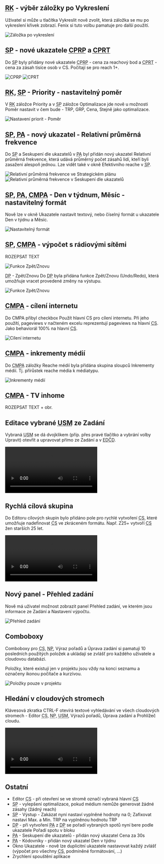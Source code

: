 ﻿---
categories: [fenix]
layout: fenix
---
## <abbr title="Reachové křivky">RK</abbr> - výběr záložky po Vykreslení
Uživatel si může u tlačítka Vykreslit nově zvolit, která záložka se mu po vykreslení křivek zobrazí. Fenix si tuto volbu pamatuje pro další použití.

![Záložka po vykreslení]({{site.url}}/data/rcvykreslit.png "Záložka po vykreslení")

## <abbr title="Strategický plán">SP</abbr> - nové ukazatele <abbr title="Cost per reach point">CPRP</abbr> a <abbr title="Cost per reach thousand">CPRT</abbr>
Do <abbr title="Strategický plán">SP</abbr> byly přidány nové ukazatele <abbr title="Cost per reach point">CPRP</abbr> - cena za reachový bod a <abbr title="Cost per reach thousand">CPRT</abbr> - cena za zásah tisíce osob v CS. Počítají se pro reach 1+.

![CPRP]({{site.url}}/data/cprp.png "CPRP")
![CPRT]({{site.url}}/data/undo.png "CPRT")

## <abbr title="Reachové křivky">RK</abbr>, <abbr title="Strategický plán">SP</abbr> - Priority - nastavitelný poměr
V <abbr title="Reachové křivky">RK</abbr> záložce Priority a v <abbr title="Strategický plán">SP</abbr> záložce Optimalizace jde nově u možnosti Poměr nastavit v čem bude - TRP, GRP, Cena, Stejně jako optimalizace.

![Nastavení priorit - Poměr]({{site.url}}/data/nastavitelnypomer.png "Nastavení priorit - Poměr")

## <abbr title="Strategický plán">SP</abbr>, <abbr title="Postanalýza">PA</abbr> - nový ukazatel - Relativní průměrná frekvence
Do <abbr title="Strategický plán">SP</abbr> a Seskupení dle ukazatelů v <abbr title="Postanalýza">PA</abbr> byl přidán nový ukazatel Relativní průměrná frekvence, která udává průměrný počet zásahů lidí, kteří byli zasaženi alespoň jednou. Lze vidět také v okně Efektivního reache v <abbr title="Strategický plán">SP</abbr>.

![Relativní průměrná frekvence ve Strategickém plánu]({{site.url}}/data/raf1.png "Relativní průměrná frekvence ve Strategickém plánu")
![Relativní průměrná frekvence v Seskupení dle ukazatelů]({{site.url}}/data/raf2.png "Relativní průměrná frekvence v Seskupení dle ukazatelů")

## <abbr title="Strategický plán">SP</abbr>, <abbr title="Postanalýza">PA</abbr>, <abbr title="Crossmediální postanalýza">CMPA</abbr> - Den v týdnum, Měsíc - nastavitelný formát
Nově lze v okně Ukazatele nastavit textový, nebo číselný formát u ukazatele Den v týdnu a Měsíc.

![Nastavitelný formát]({{site.url}}/data/denvtydnumesicformat.png "Nastavitelný formát")

## <abbr title="Strategický plán">SP</abbr>, <abbr title="Crossmediální postanalýza">CMPA</abbr> - výpočet s rádiovými sítěmi
ROZEPSAT TEXT

![Funkce Zpět/Znovu]({{site.url}}/data/radiosite.png "Rádiové sítě")

<abbr title="Detailní plán">DP</abbr> - Zpět/Znovu
Do <abbr title="Detailní plán">DP</abbr> byla přidána funkce Zpět/Znovu (Undo/Redo), která umožňuje vracet provedené změny na výstupu.

![Funkce Zpět/Znovu]({{site.url}}/data/undo.png "Funkce Zpět/Znovu")

## <abbr title="Crossmediální postanalýza">CMPA</abbr> - cílení internetu
Do CMPA přibyl checkbox Použít hlavní CS pro cílení internetu. Při jeho použítí, pageviews v načteném excelu reprezentují pageviews na hlavní <abbr title="Cílová skupina">CS</abbr>. Jako behaviorál 100% na hlavní <abbr title="Cílová skupina">CS</abbr>.

![Cílení internetu]({{site.url}}/data/cmpacheckbox.png "Cílení internetu")

## <abbr title="Crossmediální postanalýza">CMPA</abbr> - inkrementy médií
Do <abbr title="Crossmediální postanalýza">CMPA</abbr> záložky Reache médií byla přidána skupina sloupců Inkrementy médií. Tj. přírůstek reache média k médiatypu.

![Inkrementy médií]({{site.url}}/data/inkrementymedii.png "Inkrementy médií")

## <abbr title="Crossmediální postanalýza">CMPA</abbr> - TV inhome
ROZEPSAT TEXT + obr.

## Editace vybrané <abbr title="Uživatelská skupina médií">USM</abbr> ze Zadání
Vybraná <abbr title="Uživatelská skupina médií">USM</abbr> se dá dvojklikem (příp. přes pravé tlačítko a vybrání volby Upravit) otevřít a upravovat přímo ze Zadání a v <abbr title="Editor definic částí dnů">EDČD</abbr>.

<video src="{{site.url}}/data/editusm.mp4" type="video/mp4" controls>Editace uživatelské skupiny médií ze Zadání</video>

## Rychlá cílová skupina
Do Editoru cílových skupin bylo přidáno pole pro rychlé vytvoření <abbr title="Cílová skupina">CS</abbr>, které umožňuje nadefinovat <abbr title="Cílová skupina">CS</abbr> ve zkráceném formátu. Např. Z25+ vytvoří <abbr title="Cílová skupina">CS</abbr> žen starších 25 let.

<video src="{{site.url}}/data/rychlocs.mp4" type="video/mp4" controls>Rychlá cílová skupina</video>

## Nový panel - Přehled zadání
Nově má uživatel možnost zobrazit panel Přehled zadání, ve kterém jsou informace ze Zadání a Nastavení výpočtu.

![Přehled zadání]({{site.url}}/data/prehledzadani.png "Přehled zadání")

## Comboboxy
Comboboxy pro <abbr title="Cílová skupina">CS</abbr>, <abbr title="Nákupní podmínky">NP</abbr>, Výraz pořadů a Úprava zadání si pamatují 10 posledních použitých položek a ukládají se zvlášť pro každého uživatele a cloudovou databázi.

Položky, které existují jen v projektu jsou vždy na konci seznamu a označeny ikonou počítače a kurzívou.

![Položky pouze v projektu]({{site.url}}/data/minipc.png "Položky pouze v projektu")

## Hledání v cloudových stromech
Klávesová zkratka CTRL-F otevírá textové vyhledávání ve všech cloudových stromech - Editor <abbr title="Cílová skupina">CS</abbr>, <abbr title="Nákupní podmínky">NP</abbr>, <abbr title="Uživatelská skupina médií">USM</abbr>, Výrazů pořadů, Úprava zadání a Prohlížeč cloudu.

<video src="{{site.url}}/data/vyhledavani.mp4" type="video/mp4" controls>Vyhledávání v cloudových stromech</video>


## Ostatní
<ul>
	<li>Editor <abbr title="Cílová skupina">CS</abbr> - při otevření se ve stromě označí vybraná hlavní <abbr title="Cílová skupina">CS</abbr></li>
	<li><abbr title="Strategický plán">SP</abbr> - vylepšení optimalizace, pokud médium nemůže generovat žádné zásahy (žádný reach)</li>
	<li><abbr title="Strategický plán">SP</abbr> - Výstup - Zakázat nyní nastaví vyplněné hodnoty na 0; Zafixovat nastaví Max. a Min. TRP na vyplněnou hodnotu TRP
	<li><abbr title="Detailní plán">DP</abbr> - při vytvoření <abbr title="Postanalýza">PA</abbr> z <abbr title="Detailní plán">DP</abbr> se pořadí vybraných spotů nyní bere podle ukazatele Pořadí spotu v bloku
	<li><abbr title="Postanalýza">PA</abbr> - Seskupení dle ukazatelů - přidán nový ukazatel Cena za 30s</li>
	<li><abbr title="Postanalýza">PA</abbr> - Kódovníky - přidán nový ukazatel Den v týdnu</li>
	<li>Okno Ukazatele - nově lze duplicitní ukazatele nastavovat každý zvlášť (výpočet pro všechny <abbr title="Cílová skupina">CS</abbr>, podmíněné formátování, ...)
	<li>Zrychlení spouštění aplikace</li>
</ul>
